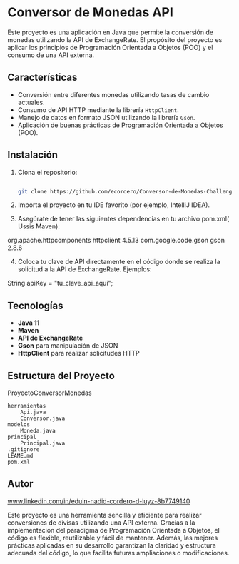 # Conversor de Monedas API

Este proyecto es una aplicación en Java que permite la conversión de monedas utilizando la API de ExchangeRate. El propósito del proyecto es aplicar los principios de Programación Orientada a Objetos (POO) y el consumo de una API externa.

## Características

- Conversión entre diferentes monedas utilizando tasas de cambio actuales.
- Consumo de API HTTP mediante la librería `HttpClient`.
- Manejo de datos en formato JSON utilizando la librería `Gson`.
- Aplicación de buenas prácticas de Programación Orientada a Objetos (POO).

## Instalación

1. Clona el repositorio:
   ```bash
   
   git clone https://github.com/ecordero/Conversor-de-Monedas-Challenge-Alura.git
   
2. Importa el proyecto en tu IDE favorito (por ejemplo, IntelliJ IDEA).

3. Asegúrate de tener las siguientes dependencias en tu archivo pom.xml( Ussis Maven):

<dependencies>
  <!-- HttpClient para realizar solicitudes HTTP -->
  <dependency>
    <groupId>org.apache.httpcomponents</groupId>
    <artifactId>httpclient</artifactId>
    <version>4.5.13</version>
  </dependency>

  <!-- Gson para trabajar con JSON -->
  <dependency>
    <groupId>com.google.code.gson</groupId>
    <artifactId>gson</artifactId>
    <version>2.8.6</version>
  </dependency>
</dependencies>

4. Coloca tu clave de API directamente en el código donde se realiza la solicitud a la API de ExchangeRate. Ejemplos:

String apiKey = "tu_clave_api_aqui";

## Tecnologías

- **Java 11**
- **Maven**
- **API de ExchangeRate**
- **Gson** para manipulación de JSON
- **HttpClient** para realizar solicitudes HTTP


## Estructura del Proyecto

ProyectoConversorMonedas

    herramientas
        Api.java
        Conversor.java
    modelos
        Moneda.java
    principal
        Principal.java
    .gitignore
    LEAME.md
    pom.xml

## Autor

www.linkedin.com/in/eduin-nadid-cordero-d-luyz-8b7749140

Este proyecto es una herramienta sencilla y eficiente para realizar conversiones de divisas utilizando una API externa. Gracias a la implementación del paradigma de Programación Orientada a Objetos, el código es flexible, reutilizable y fácil de mantener. Además, las mejores prácticas aplicadas en su desarrollo garantizan la claridad y estructura adecuada del código, lo que facilita futuras ampliaciones o modificaciones.
